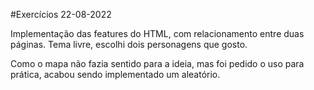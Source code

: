 #Exercícios 22-08-2022

Implementação das features do HTML, com relacionamento entre duas páginas. Tema livre, escolhi dois personagens que gosto.

Como o mapa não fazia sentido para a ideia, mas foi pedido o uso para prática, acabou sendo implementado um aleatório.
